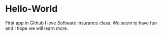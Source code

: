 # Hello-World
First app in Github
I love Software Insurance class. We seem to have fun and I hope we will learn more.